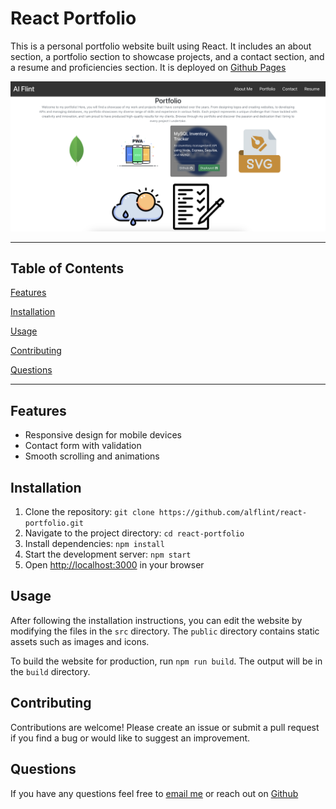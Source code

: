 # React Portfolio

This is a personal portfolio website built using React. It includes an about section, a portfolio section to showcase projects, and a contact section, and a resume and proficiencies section. It is deployed on [Github Pages](https://alflint.github.io/react-portfolio/)

![portfolio](/assets/screenshot.png)

<hr>

## Table of Contents

[Features](#Features)

[Installation](#Installation)

[Usage](#Usage)

[Contributing](#Contributing)

[Questions](#Questions)

<hr>

## Features

- Responsive design for mobile devices
- Contact form with validation
- Smooth scrolling and animations

## Installation

1. Clone the repository: `git clone https://github.com/alflint/react-portfolio.git`
2. Navigate to the project directory: `cd react-portfolio`
3. Install dependencies: `npm install`
4. Start the development server: `npm start`
5. Open [http://localhost:3000](http://localhost:3000) in your browser

## Usage

After following the installation instructions, you can edit the website by modifying the files in the `src` directory. The `public` directory contains static assets such as images and icons.

To build the website for production, run `npm run build`. The output will be in the `build` directory.

## Contributing

Contributions are welcome! Please create an issue or submit a pull request if you find a bug or would like to suggest an improvement.

## Questions

If you have any questions feel free to [email me](mailto:alexandreaflint1111@gmail.com) or reach out on [Github](https://github.com/alflint11)
